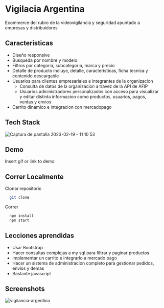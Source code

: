 # Vigilacia Argentina

Ecommerce del rubro de la videovigilancia y seguridad apuntado a empresas y distribuidores

## Caracteristicas

- Diseño responsive
- Busqueda por nombre y modelo
- Filtros por categoria, subcategoria, marca y precio
- Detalle de producto incluye, detalle, caracteristicas, ficha tecnica y contenido descargable
- Usuarios para clientes empresariales e integrantes de la organizacion
    - Consulta de datos de la organizacion a travez de la API de AFIP
    - Usuarios administradores personalizados con acceso para visualizar y editar distinta informacion como productos, usuarios, pagos, ventas y envios
- Carrito dinamico e integracion con mercadopago


## Tech Stack

![Captura de pantalla 2023-02-19 - 11 10 53](https://user-images.githubusercontent.com/76258273/219953810-b2fcdc77-cd6a-4665-9cfc-1a0b30e140c7.png)


## Demo

Insert gif or link to demo


## Correr Localmente

Clonar repositorio
```bash
  git clone
```

Correr
```bash
  npm install
  npm start
```

## Lecciones aprendidas

- Usar Bootstrap
- Hacer consultas complejas a my sql para filtrar y paginar productos
- Implementar un carrito e integrarlo a mercado pago
- Hacer un sistema de administracion completo para gestionar pedidos, envios y demas
- Bastante javascript

## Screenshots

![vigilancia-argentina](https://user-images.githubusercontent.com/76258273/219909150-fe3d1f65-af80-4f06-bad2-5b874ea75ae7.gif)
